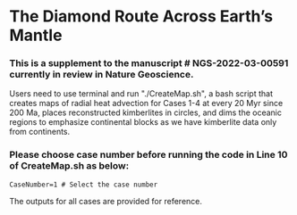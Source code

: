 # The Diamond Route Across Earth’s Mantle

### This is a supplement to the manuscript # NGS-2022-03-00591 currently in review in Nature Geoscience.
 
Users need to use terminal and run "./CreateMap.sh", a bash script that creates maps of radial heat advection for Cases 1-4 at every 20 Myr since 200 Ma, places reconstructed kimberlites in circles, and dims the oceanic regions to emphasize continental blocks as we have kimberlite data only from continents.

### Please choose case number before running the code in Line 10 of CreateMap.sh as below:

``` CaseNumber=1 # Select the case number ```

The outputs for all cases are provided for reference.


